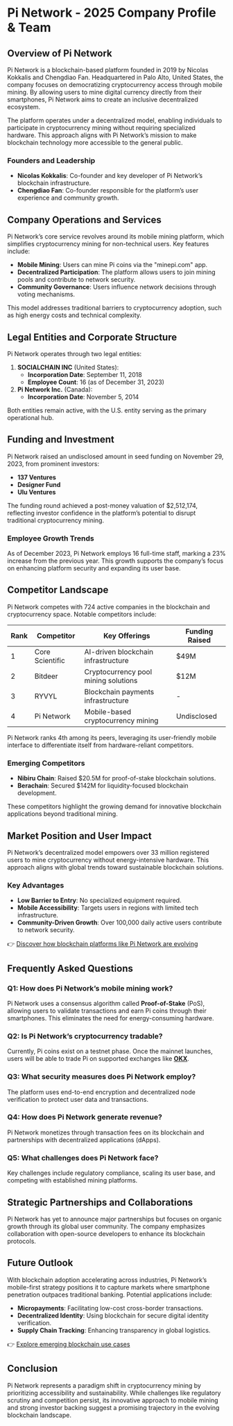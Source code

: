 # Pi Network - 2025 Company Profile & Team  

## Overview of Pi Network  

Pi Network is a blockchain-based platform founded in 2019 by Nicolas Kokkalis and Chengdiao Fan. Headquartered in Palo Alto, United States, the company focuses on democratizing cryptocurrency access through mobile mining. By allowing users to mine digital currency directly from their smartphones, Pi Network aims to create an inclusive decentralized ecosystem.  

The platform operates under a decentralized model, enabling individuals to participate in cryptocurrency mining without requiring specialized hardware. This approach aligns with Pi Network’s mission to make blockchain technology more accessible to the general public.  

### Founders and Leadership  
- **Nicolas Kokkalis**: Co-founder and key developer of Pi Network’s blockchain infrastructure.  
- **Chengdiao Fan**: Co-founder responsible for the platform’s user experience and community growth.  

## Company Operations and Services  

Pi Network’s core service revolves around its mobile mining platform, which simplifies cryptocurrency mining for non-technical users. Key features include:  
- **Mobile Mining**: Users can mine Pi coins via the "minepi.com" app.  
- **Decentralized Participation**: The platform allows users to join mining pools and contribute to network security.  
- **Community Governance**: Users influence network decisions through voting mechanisms.  

This model addresses traditional barriers to cryptocurrency adoption, such as high energy costs and technical complexity.  

## Legal Entities and Corporate Structure  

Pi Network operates through two legal entities:  
1. **SOCIALCHAIN INC** (United States):  
   - **Incorporation Date**: September 11, 2018  
   - **Employee Count**: 16 (as of December 31, 2023)  
2. **Pi Network Inc.** (Canada):  
   - **Incorporation Date**: November 5, 2014  

Both entities remain active, with the U.S. entity serving as the primary operational hub.  

## Funding and Investment  

Pi Network raised an undisclosed amount in seed funding on November 29, 2023, from prominent investors:  
- **137 Ventures**  
- **Designer Fund**  
- **Ulu Ventures**  

The funding round achieved a post-money valuation of $2,512,174, reflecting investor confidence in the platform’s potential to disrupt traditional cryptocurrency mining.  

### Employee Growth Trends  
As of December 2023, Pi Network employs 16 full-time staff, marking a 23% increase from the previous year. This growth supports the company’s focus on enhancing platform security and expanding its user base.  

## Competitor Landscape  

Pi Network competes with 724 active companies in the blockchain and cryptocurrency space. Notable competitors include:  

| Rank | Competitor          | Key Offerings                          | Funding Raised |  
|------|---------------------|----------------------------------------|----------------|  
| 1    | Core Scientific     | AI-driven blockchain infrastructure      | $49M           |  
| 2    | Bitdeer             | Cryptocurrency pool mining solutions     | $12M           |  
| 3    | RYVYL               | Blockchain payments infrastructure       | -              |  
| 4    | Pi Network          | Mobile-based cryptocurrency mining       | Undisclosed    |  

Pi Network ranks 4th among its peers, leveraging its user-friendly mobile interface to differentiate itself from hardware-reliant competitors.  

### Emerging Competitors  
- **Nibiru Chain**: Raised $20.5M for proof-of-stake blockchain solutions.  
- **Berachain**: Secured $142M for liquidity-focused blockchain development.  

These competitors highlight the growing demand for innovative blockchain applications beyond traditional mining.  

## Market Position and User Impact  

Pi Network’s decentralized model empowers over 33 million registered users to mine cryptocurrency without energy-intensive hardware. This approach aligns with global trends toward sustainable blockchain solutions.  

### Key Advantages  
- **Low Barrier to Entry**: No specialized equipment required.  
- **Mobile Accessibility**: Targets users in regions with limited tech infrastructure.  
- **Community-Driven Growth**: Over 100,000 daily active users contribute to network security.  

👉 [Discover how blockchain platforms like Pi Network are evolving](https://bit.ly/okx-bonus)  

## Frequently Asked Questions  

### Q1: How does Pi Network’s mobile mining work?  
Pi Network uses a consensus algorithm called **Proof-of-Stake** (PoS), allowing users to validate transactions and earn Pi coins through their smartphones. This eliminates the need for energy-consuming hardware.  

### Q2: Is Pi Network’s cryptocurrency tradable?  
Currently, Pi coins exist on a testnet phase. Once the mainnet launches, users will be able to trade Pi on supported exchanges like **[OKX](https://bit.ly/okx-bonus)**.  

### Q3: What security measures does Pi Network employ?  
The platform uses end-to-end encryption and decentralized node verification to protect user data and transactions.  

### Q4: How does Pi Network generate revenue?  
Pi Network monetizes through transaction fees on its blockchain and partnerships with decentralized applications (dApps).  

### Q5: What challenges does Pi Network face?  
Key challenges include regulatory compliance, scaling its user base, and competing with established mining platforms.  

## Strategic Partnerships and Collaborations  

Pi Network has yet to announce major partnerships but focuses on organic growth through its global user community. The company emphasizes collaboration with open-source developers to enhance its blockchain protocols.  

## Future Outlook  

With blockchain adoption accelerating across industries, Pi Network’s mobile-first strategy positions it to capture markets where smartphone penetration outpaces traditional banking. Potential applications include:  
- **Micropayments**: Facilitating low-cost cross-border transactions.  
- **Decentralized Identity**: Using blockchain for secure digital identity verification.  
- **Supply Chain Tracking**: Enhancing transparency in global logistics.  

👉 [Explore emerging blockchain use cases](https://bit.ly/okx-bonus)  

## Conclusion  

Pi Network represents a paradigm shift in cryptocurrency mining by prioritizing accessibility and sustainability. While challenges like regulatory scrutiny and competition persist, its innovative approach to mobile mining and strong investor backing suggest a promising trajectory in the evolving blockchain landscape.  
